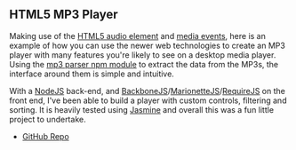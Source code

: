 ## HTML5 MP3 Player

Making use of the [HTML5 audio element](https://developer.mozilla.org/en/docs/Web/HTML/Element/audio) and [media events](https://developer.mozilla.org/en-US/docs/Web/Guide/Events/Media_events), here is an example of how you can use the newer web technologies to create an MP3 player with many features you're likely to see on a desktop media player. Using the [mp3 parser npm module](https://www.npmjs.com/package/mp3-parser) to extract the data from the MP3s, the interface around them is simple and intuitive.

With a [NodeJS](https://nodejs.org/en/) back-end, and [BackboneJS](http://backbonejs.org/)/[MarionetteJS](http://marionettejs.com/)/[RequireJS](http://requirejs.org/) on the front end, I've been able to build a player with custom controls, filtering and sorting. It is heavily tested using [Jasmine](http://jasmine.github.io) and overall this was a fun little project to undertake.

* [GitHub Repo](https://github.com/burt202/mp3-player)
